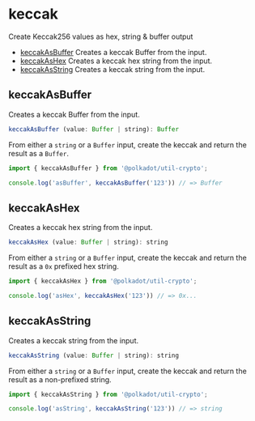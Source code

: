 # keccak

Create Keccak256 values as hex, string & buffer output 

- [keccakAsBuffer](#keccakasbuffer) Creates a keccak Buffer from the input.
- [keccakAsHex](#keccakashex) Creates a keccak hex string from the input.
- [keccakAsString](#keccakasstring) Creates a keccak string from the input.

## keccakAsBuffer

Creates a keccak Buffer from the input. 

```js
keccakAsBuffer (value: Buffer | string): Buffer
```


From either a `string` or a `Buffer` input, create the keccak and return the result as a `Buffer`.

```js
import { keccakAsBuffer } from '@polkadot/util-crypto';

console.log('asBuffer', keccakAsBuffer('123')) // => Buffer
```

## keccakAsHex

Creates a keccak hex string from the input. 

```js
keccakAsHex (value: Buffer | string): string
```


From either a `string` or a `Buffer` input, create the keccak and return the result as a `0x` prefixed hex string.

```js
import { keccakAsHex } from '@polkadot/util-crypto';

console.log('asHex', keccakAsHex('123')) // => 0x...
```

## keccakAsString

Creates a keccak string from the input. 

```js
keccakAsString (value: Buffer | string): string
```


From either a `string` or a `Buffer` input, create the keccak and return the result as a non-prefixed string.

```js
import { keccakAsString } from '@polkadot/util-crypto';

console.log('asString', keccakAsString('123')) // => string
```